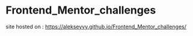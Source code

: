 # Frontend_Mentor_challenges

site hosted on :
https://alekseyvy.github.io/Frontend_Mentor_challenges/
